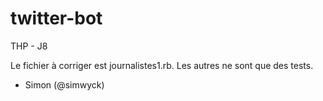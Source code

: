 # twitter-bot
THP - J8

Le fichier à corriger est journalistes1.rb. Les autres ne sont que des tests.

- Simon (@simwyck)
